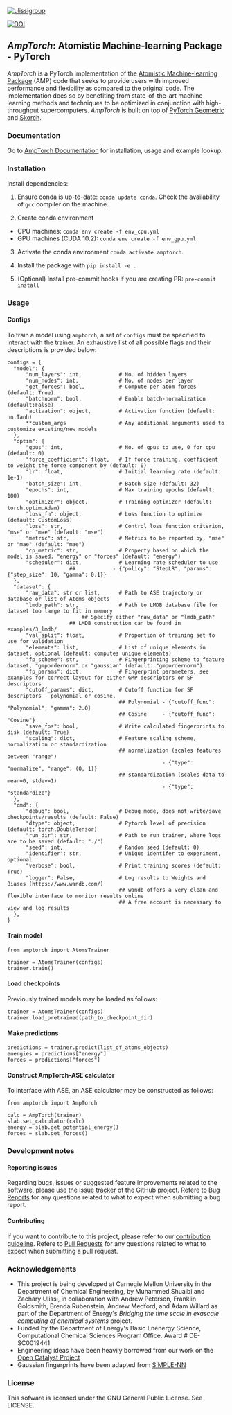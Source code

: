[![ulissigroup](https://circleci.com/gh/ulissigroup/amptorch.svg?style=svg)](https://app.circleci.com/pipelines/github/ulissigroup/amptorch)

[![DOI](https://zenodo.org/badge/167388058.svg)](https://zenodo.org/badge/latestdoi/167388058)

## *AmpTorch*: Atomistic Machine-learning Package - PyTorch

*AmpTorch* is a PyTorch implementation of the [Atomistic Machine-learning Package](https://amp.readthedocs.io/en/latest/) (AMP) code that seeks to provide users with improved performance and flexibility as compared to the original code. The implementation does so by benefiting from state-of-the-art machine learning methods and techniques to be optimized in conjunction with high-throughput supercomputers. *AmpTorch* is built on top of [PyTorch Geometric](https://pytorch-geometric.readthedocs.io/en/latest/) and [Skorch](https://skorch.readthedocs.io/en/stable/).

### Documentation

Go to [AmpTorch Documentation](https://amptorch.readthedocs.io/en/latest/) for installation, usage and example lookup.

### Installation

Install dependencies:

1. Ensure conda is up-to-date: ```conda update conda```. Check the availability of `gcc` compiler on the machine. 

2. Create conda environment
- CPU machines: ```conda env create -f env_cpu.yml```
- GPU machines (CUDA 10.2): ```conda env create -f env_gpu.yml```

3. Activate the conda environment `conda activate amptorch`. 

4. Install the package with `pip install -e .`

5. (Optional) Install pre-commit hooks if you are creating PR: `pre-commit install`

### Usage
#### Configs
To train a model using `amptorch`, a set of `configs` must be specified to interact with the trainer. An exhaustive list of all possible flags and their descriptions is provided below:
```
configs = {
  "model": {
      "num_layers": int,            # No. of hidden layers
      "num_nodes": int,             # No. of nodes per layer
      "get_forces": bool,           # Compute per-atom forces (default: True)
      "batchnorm": bool,            # Enable batch-normalization (default:False)
      "activation": object,         # Activation function (default: nn.Tanh)
      **custom_args                 # Any additional arguments used to customize existing/new models
  },
  "optim": {
      "gpus": int,                  # No. of gpus to use, 0 for cpu (default: 0)
      "force_coefficient": float,   # If force training, coefficient to weight the force component by (default: 0)
      "lr": float,                  # Initial learning rate (default: 1e-1)
      "batch_size": int,            # Batch size (default: 32)
      "epochs": int,                # Max training epochs (default: 100)
      "optimizer": object,          # Training optimizer (default: torch.optim.Adam)
      "loss_fn": object,            # Loss function to optimize (default: CustomLoss)
      "loss": str,                  # Control loss function criterion, "mse" or "mae" (default: "mse")
      "metric": str,                # Metrics to be reported by, "mse" or "mae" (default: "mae")
      "cp_metric": str,             # Property based on which the model is saved. "energy" or "forces" (default: "energy")
      "scheduler": dict,            # Learning rate scheduler to use
				    ##            - {"policy": "StepLR", "params": {"step_size": 10, "gamma": 0.1}}
  },
  "dataset": {
      "raw_data": str or list,      # Path to ASE trajectory or database or list of Atoms objects
      "lmdb_path": str,             # Path to LMDB database file for dataset too large to fit in memory
			            ## Specify either "raw_data" or "lmdb_path"
				    ## LMDB construction can be found in examples/3_lmdb/
      "val_split": float,           # Proportion of training set to use for validation
      "elements": list,             # List of unique elements in dataset, optional (default: computes unique elements)
      "fp_scheme": str,             # Fingerprinting scheme to feature dataset, "gmpordernorm" or "gaussian" (default: "gmpordernorm")
      "fp_params": dict,            # Fingerprint parameters, see examples for correct layout for either GMP descriptors or SF descriptors
      "cutoff_params": dict,        # Cutoff function for SF descriptors - polynomial or cosine,
                                    ## Polynomial - {"cutoff_func": "Polynomial", "gamma": 2.0}
                                    ## Cosine     - {"cutoff_func": "Cosine"}
      "save_fps": bool,             # Write calculated fingerprints to disk (default: True)
      "scaling": dict,              # Feature scaling scheme, normalization or standardization
                                    ## normalization (scales features between "range")
                                                  - {"type": "normalize", "range": (0, 1)}
                                    ## standardization (scales data to mean=0, stdev=1)
                                                  - {"type": "standardize"}
  },
  "cmd": {
      "debug": bool,                # Debug mode, does not write/save checkpoints/results (default: False)
      "dtype": object,              # Pytorch level of precision (default: torch.DoubleTensor)
      "run_dir": str,               # Path to run trainer, where logs are to be saved (default: "./")
      "seed": int,                  # Random seed (default: 0)
      "identifier": str,            # Unique identifer to experiment, optional
      "verbose": bool,              # Print training scores (default: True)
      "logger": False,              # Log results to Weights and Biases (https://www.wandb.com/)
                                    ## wandb offers a very clean and flexible interface to monitor results online
                                    ## A free account is necessary to view and log results
  },
}
```
#### Train model
```
from amptorch import AtomsTrainer

trainer = AtomsTrainer(configs)
trainer.train()
```
#### Load checkpoints
Previously trained models may be loaded as follows:
```
trainer = AtomsTrainer(configs)
trainer.load_pretrained(path_to_checkpoint_dir)
```
#### Make predictions
```
predictions = trainer.predict(list_of_atoms_objects)
energies = predictions["energy"]
forces = predictions["forces"]
```
#### Construct AmpTorch-ASE calculator
To interface with ASE, an ASE calculator may be constructed as follows:
```
from amptorch import AmpTorch

calc = AmpTorch(trainer)
slab.set_calculator(calc)
energy = slab.get_potential_energy()
forces = slab.get_forces()
```

### Development notes
#### Reporting issues
Regarding bugs, issues or suggested feature improvements related to the software, please use the [issue tracker](https://github.com/ulissigroup/amptorch/issues) of the GitHub project. Refere to [Bug Reports](CONTRIBUTING.md#bug-reports) for any questions related to what to expect when submitting a bug report. 

#### Contributing
If you want to contribute to this project, please refer to our [contribution guideline](CONTRIBUTING.md#bug-reports). Refere to [Pull Requests](CONTRIBUTING.md#bug-reports) for any questions related to what to expect when submitting a pull request. 

### Acknowledgements
- This project is being developed at Carnegie Mellon University in the Department of Chemical Engineering, by Muhammed Shuaibi and Zachary Ulissi, in collaboration with Andrew Peterson, Franklin Goldsmith, Brenda Rubenstein, Andrew Medford, and Adam Willard as part of the Department of Energy's *Bridging the time scale in exascale computing of chemical systems* project.
- Funded by the Department of Energy's Basic Enenergy Science, Computational Chemical Sciences Program Office. Award # DE-SC0019441
- Engineering ideas have been heavily borrowed from our work on the [Open Catalyst Project](https://github.com/Open-Catalyst-Project/baselines)
- Gaussian fingerprints have been adapted from [SIMPLE-NN](https://github.com/MDIL-SNU/SIMPLE-NN)


### License
This sofware is licensed under the GNU General Public License. See LICENSE.

